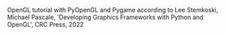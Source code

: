 OpenGL tutorial with PyOpenGL and Pygame according to Lee Stemkoski, Michael Pascale, 'Developing Graphics Frameworks with Python and OpenGL', CRC Press, 2022
 
